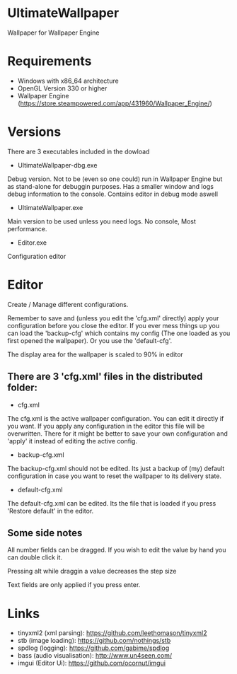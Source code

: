 # UltimateWallpaper
Wallpaper for Wallpaper Engine

# Requirements
- Windows with x86_64 architecture
- OpenGL Version 330 or higher
- Wallpaper Engine (https://store.steampowered.com/app/431960/Wallpaper_Engine/)

# Versions
<p> There are 3 executables included in the dowload </p>

- UltimateWallpaper-dbg.exe
<p>Debug version. Not to be (even so one could) run in Wallpaper Engine but as stand-alone for debuggin purposes. Has a smaller window and logs debug information to the console. Contains editor in debug mode aswell</p>

- UltimateWallpaper.exe
<p>Main version to be used unless you need logs. No console, Most performance.</p>

- Editor.exe
<p>Configuration editor</p>

# Editor
<p>Create / Manage different configurations.</p>
<p>Remember to save and (unless you edit the 'cfg.xml' directly) apply your configuration before you close the editor.
If you ever mess things up you can load the 'backup-cfg' which contains my config (The one loaded as you first opened the wallpaper).
Or you use the 'default-cfg'. </p>
<p>The display area for the wallpaper is scaled to 90% in editor</p>
<h2>There are 3 'cfg.xml' files in the distributed folder:</h2>

- cfg.xml
<p>The cfg.xml is the active wallpaper configuration. You can edit it directly if you want. If you apply any configuration in the editor
  this file will be overwritten. There for it might be better to save your own configuration and 'apply' it instead of editing the active config.</p>

- backup-cfg.xml
<p>The backup-cfg.xml should not be edited. Its just a backup of (my) default configuration in case you want to reset the wallpaper to its delivery state.</p>

- default-cfg.xml
<p>The default-cfg.xml can be edited. Its the file that is loaded if you press 'Restore default' in the editor.</p>

<h2>Some side notes</h2>
<p>All number fields can be dragged. If you wish to edit the value by hand you can double click it.</p>
<p>Pressing alt while draggin a value decreases the step size</p>
<p>Text fields are only applied if you press enter.</p>



# Links
- tinyxml2 (xml parsing): https://github.com/leethomason/tinyxml2
- stb (image loading): https://github.com/nothings/stb
- spdlog (logging): https://github.com/gabime/spdlog
- bass (audio visualisation): http://www.un4seen.com/
- imgui (Editor Ui): https://github.com/ocornut/imgui
